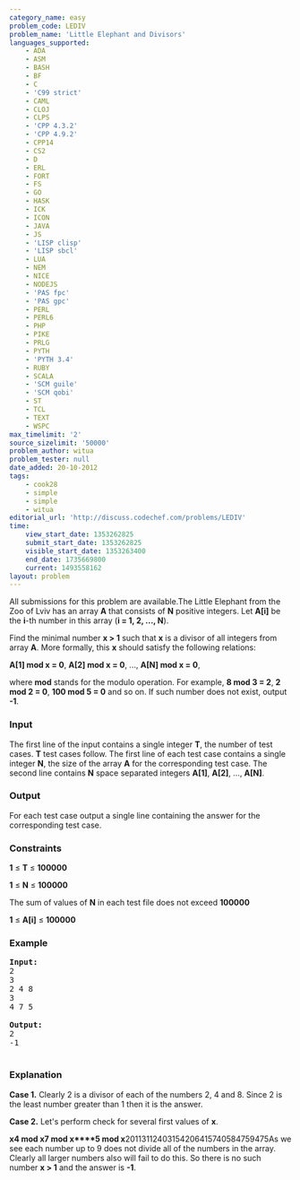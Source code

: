 ```yaml
---
category_name: easy
problem_code: LEDIV
problem_name: 'Little Elephant and Divisors'
languages_supported:
    - ADA
    - ASM
    - BASH
    - BF
    - C
    - 'C99 strict'
    - CAML
    - CLOJ
    - CLPS
    - 'CPP 4.3.2'
    - 'CPP 4.9.2'
    - CPP14
    - CS2
    - D
    - ERL
    - FORT
    - FS
    - GO
    - HASK
    - ICK
    - ICON
    - JAVA
    - JS
    - 'LISP clisp'
    - 'LISP sbcl'
    - LUA
    - NEM
    - NICE
    - NODEJS
    - 'PAS fpc'
    - 'PAS gpc'
    - PERL
    - PERL6
    - PHP
    - PIKE
    - PRLG
    - PYTH
    - 'PYTH 3.4'
    - RUBY
    - SCALA
    - 'SCM guile'
    - 'SCM qobi'
    - ST
    - TCL
    - TEXT
    - WSPC
max_timelimit: '2'
source_sizelimit: '50000'
problem_author: witua
problem_tester: null
date_added: 20-10-2012
tags:
    - cook28
    - simple
    - simple
    - witua
editorial_url: 'http://discuss.codechef.com/problems/LEDIV'
time:
    view_start_date: 1353262825
    submit_start_date: 1353262825
    visible_start_date: 1353263400
    end_date: 1735669800
    current: 1493558162
layout: problem
---
```

All submissions for this problem are available.The Little Elephant from the Zoo of Lviv has an array **A** that consists of **N** positive integers. Let **A\[i\]** be the **i**-th number in this array (**i = 1, 2, ..., N**).

Find the minimal number **x > 1** such that **x** is a divisor of all integers from array **A**. More formally, this **x** should satisfy the following relations:

**A\[1\] mod x = 0**, **A\[2\] mod x = 0**, ..., **A\[N\] mod x = 0**,

where **mod** stands for the modulo operation. For example,  **8 mod 3 = 2**,  **2 mod 2 = 0**, **100 mod 5 = 0** and so on. If such number does not exist, output **-1**.

### Input

The first line of the input contains a single integer **T**, the number of test cases. **T** test cases follow. The first line of each test case contains a single integer **N**, the size of the array **A** for the corresponding test case. The second line contains **N** space separated integers **A\[1\]**, **A\[2\]**, ..., **A\[N\]**.

### Output

For each test case output a single line containing the answer for the corresponding test case.

### Constraints

**1** ≤ **T** ≤ **100000**

**1** ≤ **N** ≤ **100000**

The sum of values of **N** in each test file does not exceed **100000**

**1** ≤ **A\[i\]** ≤ **100000**

### Example

<pre>
<b>Input:</b>
2
3
2 4 8
3
4 7 5

<b>Output:</b>
2
-1

</pre>
### Explanation

**Case 1.** Clearly 2 is a divisor of each of the numbers 2, 4 and 8. Since 2 is the least number greater than 1 then it is the answer.

**Case 2.** Let's perform check for several first values of **x**.

**x****4 mod x****7 mod x****5 mod x**20113112403154206415740584759475As we see each number up to 9 does not divide all of the numbers in the array. Clearly all larger numbers also will fail to do this. So there is no such number **x > 1** and the answer is **-1**.
